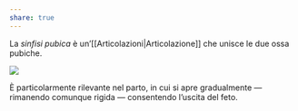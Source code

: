 ```yaml
---
share: true
---
```

La *sinfisi pubica* è un’[[Articolazioni|Articolazione]] che unisce le due ossa pubiche.

![](bf42581eb05b0b9ffb1726a989694384_MD5%201.png)

È particolarmente rilevante nel parto, in cui si apre gradualmente — rimanendo comunque rigida — consentendo l’uscita del feto.
